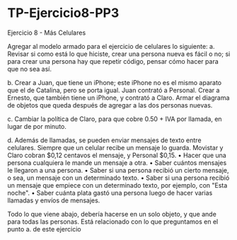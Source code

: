# TP-Ejercicio8-PP3
Ejercicio 8 - Más Celulares

Agregar al modelo armado para el ejercicio de celulares lo siguiente:
a. Revisar si como está lo que hiciste, crear una persona nueva es fácil o no; si para 
crear una persona hay que repetir código, pensar cómo hacer para que no sea así.

b. Crear a Juan, que tiene un iPhone; este iPhone no es el mismo aparato que el de 
Catalina, pero se porta igual. Juan contrató a Personal.
Crear a Ernesto, que también tiene un iPhone, y contrató a Claro.
Armar el diagrama de objetos que queda después de agregar a las dos personas 
nuevas.

c. Cambiar la política de Claro, para que cobre 0.50 + IVA por llamada, en lugar de por 
minuto.

d. Además de llamadas, se pueden enviar mensajes de texto entre celulares. Siempre 
que un celular recibe un mensaje lo guarda. Movistar y Claro cobran $0,12 centavos 
el mensaje, y Personal $0,15.
• Hacer que una persona cualquiera le mande un mensaje a otra.
• Saber cuántos mensajes le llegaron a una persona.
• Saber si una persona recibió un cierto mensaje, o sea, un mensaje con un 
determinado texto.
• Saber si una persona recibió un mensaje que empiece con un determinado 
texto, por ejemplo, con "Esta noche".
• Saber cuánta plata gastó una persona luego de hacer varias llamadas y 
envíos de mensajes.

Todo lo que viene abajo, debería hacerse en un solo objeto, y que ande para todas las 
personas. Está relacionado con lo que preguntamos en el punto a. de este ejercicio
